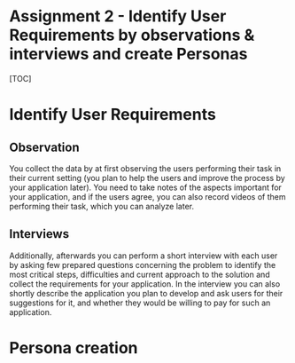 # Assignment 2  - Identify User Requirements by observations & interviews and create Personas

[TOC]



# Identify User Requirements

## Observation

You collect the data by at first observing the users performing their 
task in their current setting (you plan to help the users and improve 
the process by your application later). You need to take notes of the 
aspects important for your application, and if the users agree, you can 
also record videos of them performing their task, which you can analyze 
later. 

## Interviews

Additionally, afterwards you can perform a short interview with each 
user by asking few prepared questions concerning the problem to identify
the most critical steps, difficulties and current approach to the 
solution and collect the requirements for your application. In the 
interview you can also shortly describe the application you plan to 
develop and ask users for their suggestions for it, and whether they 
would be willing to pay for such an application.

# Persona creation

